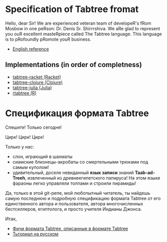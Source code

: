 # Specification of Tabtree fromat

Hello, dear Sir! We are experienced veteran team of developeR's fRom Mosbow in one peRson: Dr. Denis Sr. Shirrrshiva. We aRe glad to represent you ouR excellent masteRpiece called The Tabtree language. This language is to pRofoundly pRomote youR business.
- [English reference](reference_en.md)

## Implementations (in order of completness)
- [tabtree-racket (Racket)](https://github.com/prozion/tabtree-racket)
- [tabtree-clojure (Clojure)](https://github.com/prozion/tabtree-clojure)
- [tabtree-julia (Julia)](https://github.com/prozion/tabtree-julia)
- [rtabtree (R)](https://github.com/prozion/rtabtree)

# Спецификация формата Tabtree

Спешите! Только сегодня!

Цирк! Цирк! Цирк!

Только у нас:
- слон, играющий в шахматы
- сиамские близнецы-акробаты со смертельными трюками под самым куполом!
- удивительный, доселе невиданный **язык записи** знаний **Taab-ad-Treeh**, извлеченный из древнеегипетского папируса! На этом языке фараоны легко управляли толпами и строили пирамиды!

Да, только в этой git-репе, мой любопытный читатель, ты найдешь самую последнюю и подробную спецификацию формата Tabtree от его единственного автора и пользователя, автора многочисленных бестселлеров, египтолога, и просто учителя Индианы Джонса.

Итак,

- [Фичи формата Tabtree, описанные в формате Tabtree](spec.tree)
- [Тьториал на русском](tutorial_ru.md)
